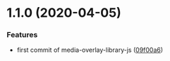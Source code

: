 # 1.1.0 (2020-04-05)


### Features

* first commit of media-overlay-library-js ([09f00a6](https://github.com/AxisCommunications/media-overlay-library-js/commit/09f00a6be745e2e4fdc95fe004d33e7c141de29c))




